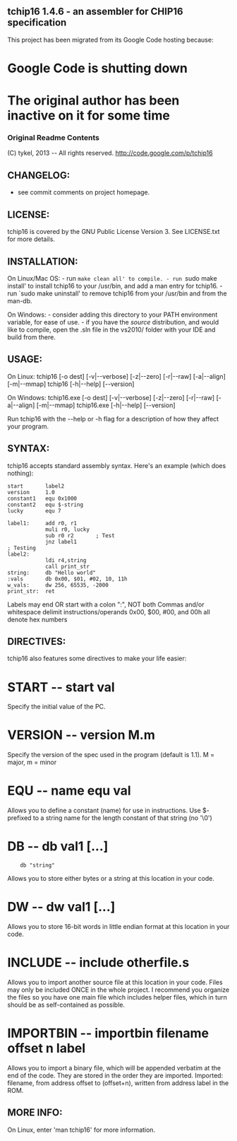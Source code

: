 ## tchip16 1.4.6 - an assembler for CHIP16 specification

This project has been migrated from its Google Code hosting because:

# Google Code is shutting down
# The original author has been inactive on it for some time

### Original Readme Contents


(C) tykel, 2013 -- All rights reserved.
http://code.google.com/p/tchip16


CHANGELOG:
----------
- see commit comments on project homepage.


LICENSE:
--------
tchip16 is covered by the GNU Public License Version 3.
See LICENSE.txt for more details.


INSTALLATION:
-------------
On Linux/Mac OS:
    - run `make clean all' to compile.
    - run `sudo make install' to install tchip16 to your /usr/bin, and add a man
      entry for tchip16.
    - run `sudo make uninstall' to remove tchip16 from your /usr/bin and from the 
      man-db.

On Windows:
    - consider adding this directory to your PATH environment variable, for ease of use.
    - if you have the *source* distribution, and would like to compile, open the .sln
      file in the vs2010/ folder with your IDE and build from there.


USAGE: 
------
On Linux:
          tchip16     <source> [-o dest] [-v|--verbose] [-z|--zero] [-r|--raw]
                               [-a|--align] [-m|--mmap]
          tchip16              [-h|--help] [--version]

On Windows:
          tchip16.exe <source> [-o dest] [-v|--verbose] [-z|--zero] [-r|--raw]
                               [-a|--align] [-m|--mmap]
          tchip16.exe          [-h|--help] [--version]

Run tchip16 with the --help or -h flag for a description of how they affect your
program.


SYNTAX:
-------
tchip16 accepts standard assembly syntax. Here's an example (which does nothing):

    start       label2
    version     1.0
	constant1	equ 0x1000
	constant2	equ $-string
	lucky		equ 7
	
	label1: 	add r0, r1
				muli r0, lucky
				sub r0 r2		; Test
				jnz label1
	; Testing
	label2:
				ldi r4,string
				call print_str
	string: 	db "Hello world"
	:vals		db 0x00, $01, #02, 10, 11h
    w_vals:     dw 256, 65535, -2000
	print_str:	ret
	
Labels may end OR start with a colon ":", NOT both
Commas and/or whitespace delimit instructions/operands
0x00, $00, #00, and 00h all denote hex numbers


DIRECTIVES:
-----------
tchip16 also features some directives to make your life easier:

# START -- start val
Specify the initial value of the PC.

# VERSION -- version M.m
Specify the version of the spec used in the program (default is 1.1).
M = major, m = minor 

# EQU -- name equ val
Allows you to define a constant (name) for use in instructions.
Use $- prefixed to a string name for the length constant of that string (no '\0')

# DB -- db val1 [...]
		db "string"
Allows you to store either bytes or a string at this location in your code.

# DW -- dw val1 [...]
Allows you to store 16-bit words in little endian format at this location in your
code.

# INCLUDE -- include otherfile.s
Allows you to import another source file at this location in your code.
Files may only be included ONCE in the whole project.
I recommend you organize the files so you have one main file which includes
helper files, which in turn should be as self-contained as possible.

# IMPORTBIN -- importbin filename offset n label
Allows you to import a binary file, which will be appended verbatim at the end of
the code. They are stored in the order they are imported.
Imported: filename, from address offset to (offset+n), written from address label
in the ROM.

MORE INFO:
----------
On Linux, enter 'man tchip16' for more information.

